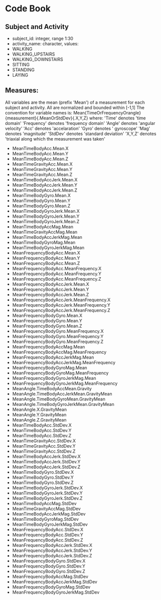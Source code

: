 # Code Book

## Subject and Activity

 - subject_id: integer, range 1:30
 - activity_name: character, values: 
  - WALKING
  - WALKING_UPSTAIRS
  - WALKING_DOWNSTAIRS
  - SITTING
  - STANDING
  - LAYING

## Measures:

All variables are the mean (prefix 'Mean') of a measurement for each subject and activity.
All are normalized and bounded within [-1,1]
The convention for variable names is:
Mean{TimeOrFrequencyOrangle}{measurement}{.MeanOrStdDev}{.X,Y,Z} where:
'Time' denotes 'time domain'
'Frequency' denotes 'frequency domain'
'Angle' denotes 'angular velocity'
'Acc' denotes 'accelaration'
'Gyro' denotes ' gyroscope'
'Mag' denotes 'magnitude'
'StdDev' denotes 'standard deviation'
'X,Y,Z' denotes 'triaxial along which the measurement was taken'

 - MeanTimeBodyAcc.Mean.X 
 - MeanTimeBodyAcc.Mean.Y 
 - MeanTimeBodyAcc.Mean.Z 
 - MeanTimeGravityAcc.Mean.X 
 - MeanTimeGravityAcc.Mean.Y 
 - MeanTimeGravityAcc.Mean.Z 
 - MeanTimeBodyAccJerk.Mean.X 
 - MeanTimeBodyAccJerk.Mean.Y 
 - MeanTimeBodyAccJerk.Mean.Z 
 - MeanTimeBodyGyro.Mean.X 
 - MeanTimeBodyGyro.Mean.Y 
 - MeanTimeBodyGyro.Mean.Z 
 - MeanTimeBodyGyroJerk.Mean.X 
 - MeanTimeBodyGyroJerk.Mean.Y 
 - MeanTimeBodyGyroJerk.Mean.Z 
 - MeanTimeBodyAccMag.Mean 
 - MeanTimeGravityAccMag.Mean 
 - MeanTimeBodyAccJerkMag.Mean 
 - MeanTimeBodyGyroMag.Mean 
 - MeanTimeBodyGyroJerkMag.Mean 
 - MeanFrequencyBodyAcc.Mean.X 
 - MeanFrequencyBodyAcc.Mean.Y 
 - MeanFrequencyBodyAcc.Mean.Z 
 - MeanFrequencyBodyAcc.MeanFrequency.X 
 - MeanFrequencyBodyAcc.MeanFrequency.Y 
 - MeanFrequencyBodyAcc.MeanFrequency.Z 
 - MeanFrequencyBodyAccJerk.Mean.X 
 - MeanFrequencyBodyAccJerk.Mean.Y 
 - MeanFrequencyBodyAccJerk.Mean.Z 
 - MeanFrequencyBodyAccJerk.MeanFrequency.X 
 - MeanFrequencyBodyAccJerk.MeanFrequency.Y 
 - MeanFrequencyBodyAccJerk.MeanFrequency.Z 
 - MeanFrequencyBodyGyro.Mean.X 
 - MeanFrequencyBodyGyro.Mean.Y 
 - MeanFrequencyBodyGyro.Mean.Z 
 - MeanFrequencyBodyGyro.MeanFrequency.X 
 - MeanFrequencyBodyGyro.MeanFrequency.Y 
 - MeanFrequencyBodyGyro.MeanFrequency.Z 
 - MeanFrequencyBodyAccMag.Mean 
 - MeanFrequencyBodyAccMag.MeanFrequency 
 - MeanFrequencyBodyAccJerkMag.Mean 
 - MeanFrequencyBodyAccJerkMag.MeanFrequency 
 - MeanFrequencyBodyGyroMag.Mean 
 - MeanFrequencyBodyGyroMag.MeanFrequency 
 - MeanFrequencyBodyGyroJerkMag.Mean 
 - MeanFrequencyBodyGyroJerkMag.MeanFrequency 
 - MeanAngle.TimeBodyAccMean.Gravity 
 - MeanAngle.TimeBodyAccJerkMean.GravityMean 
 - MeanAngle.TimeBodyGyroMean.GravityMean 
 - MeanAngle.TimeBodyGyroJerkMean.GravityMean 
 - MeanAngle.X.GravityMean 
 - MeanAngle.Y.GravityMean 
 - MeanAngle.Z.GravityMean 
 - MeanTimeBodyAcc.StdDev.X 
 - MeanTimeBodyAcc.StdDev.Y 
 - MeanTimeBodyAcc.StdDev.Z 
 - MeanTimeGravityAcc.StdDev.X 
 - MeanTimeGravityAcc.StdDev.Y 
 - MeanTimeGravityAcc.StdDev.Z 
 - MeanTimeBodyAccJerk.StdDev.X 
 - MeanTimeBodyAccJerk.StdDev.Y 
 - MeanTimeBodyAccJerk.StdDev.Z 
 - MeanTimeBodyGyro.StdDev.X 
 - MeanTimeBodyGyro.StdDev.Y 
 - MeanTimeBodyGyro.StdDev.Z 
 - MeanTimeBodyGyroJerk.StdDev.X 
 - MeanTimeBodyGyroJerk.StdDev.Y 
 - MeanTimeBodyGyroJerk.StdDev.Z 
 - MeanTimeBodyAccMag.StdDev 
 - MeanTimeGravityAccMag.StdDev 
 - MeanTimeBodyAccJerkMag.StdDev 
 - MeanTimeBodyGyroMag.StdDev 
 - MeanTimeBodyGyroJerkMag.StdDev 
 - MeanFrequencyBodyAcc.StdDev.X 
 - MeanFrequencyBodyAcc.StdDev.Y 
 - MeanFrequencyBodyAcc.StdDev.Z 
 - MeanFrequencyBodyAccJerk.StdDev.X 
 - MeanFrequencyBodyAccJerk.StdDev.Y 
 - MeanFrequencyBodyAccJerk.StdDev.Z 
 - MeanFrequencyBodyGyro.StdDev.X 
 - MeanFrequencyBodyGyro.StdDev.Y 
 - MeanFrequencyBodyGyro.StdDev.Z 
 - MeanFrequencyBodyAccMag.StdDev 
 - MeanFrequencyBodyAccJerkMag.StdDev 
 - MeanFrequencyBodyGyroMag.StdDev 
 - MeanFrequencyBodyGyroJerkMag.StdDev

